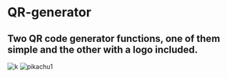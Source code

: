 # QR-generator
<h2>Two QR code generator functions, one of them simple and the other with a logo included.</h2>

![k](https://user-images.githubusercontent.com/89918661/192007574-7105573e-6ad5-4221-b288-6b13837d69b0.png)
![pikachu1](https://user-images.githubusercontent.com/89918661/192007577-8d860b76-6416-4aa6-8b7a-52bc5b02c3f3.png)
